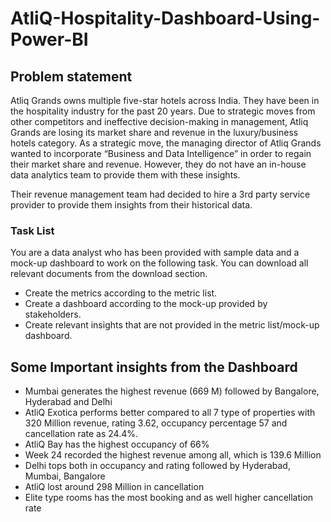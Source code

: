 # AtliQ-Hospitality-Dashboard-Using-Power-BI

## Problem statement

Atliq Grands owns multiple five-star hotels across India. They have been in the hospitality industry for the past 20 years. Due to strategic moves from other competitors and ineffective decision-making in management, Atliq Grands are losing its market share and revenue in the luxury/business hotels category. As a strategic move, the managing director of Atliq Grands wanted to incorporate “Business and Data Intelligence” in order to regain their market share and revenue. However, they do not have an in-house data analytics team to provide them with these insights.

Their revenue management team had decided to hire a 3rd party service provider to provide them insights from their historical data.

### Task List

You are a data analyst who has been provided with sample data and a mock-up dashboard to work on the following task. You can download all relevant documents from the download section.

- Create the metrics according to the metric list. 
- Create a dashboard according to the mock-up provided by stakeholders. 
- Create relevant insights that are not provided in the metric list/mock-up dashboard.


## Some Important insights from the Dashboard

- Mumbai generates the highest revenue (669 M) followed by Bangalore, Hyderabad and Delhi
- AtliQ Exotica performs better compared to all 7 type of properties with 320 Million revenue, rating 3.62, occupancy percentage 57 and cancellation rate as 24.4%.
- AtliQ Bay has the highest occupancy of 66%
- Week 24 recorded the highest revenue among all, which is 139.6 Million
- Delhi tops both in occupancy and rating followed by Hyderabad, Mumbai, Bangalore
- AtliQ lost around 298 Million in cancellation 
- Elite type rooms has the most booking and as well higher cancellation rate



